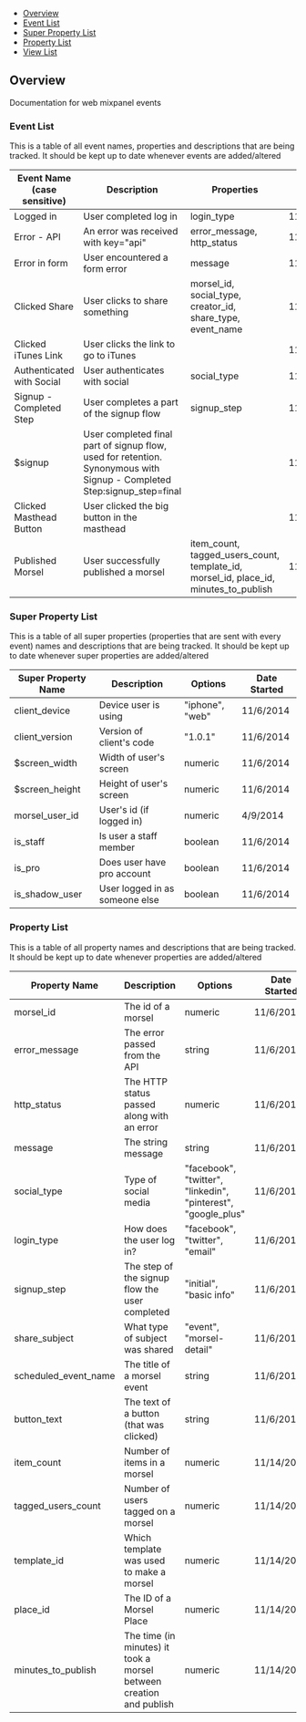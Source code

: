 - [Overview](#overview)
- [Event List](#event-list)
- [Super Property List](#super-property-list)
- [Property List](#property-list)
- [View List](#view-list)

## Overview
Documentation for web mixpanel events

### Event List
This is a table of all event names, properties and descriptions that are being tracked. It should be kept up to date whenever events are added/altered

| Event Name (case sensitive) | Description                  | Properties      | Date Started |
| ------------------ | ---------------------------- | ------------ | ------------ |
| Logged in    | User completed log in | login_type | 11/6/2014 |
| Error - API  | An error was received with key="api" | error_message, http_status | 11/6/2014 |
| Error in form | User encountered a form error | message | 11/6/2014 |
| Clicked Share | User clicks to share something | morsel_id, social_type, creator_id, share_type, event_name | 11/6/2014 |
| Clicked iTunes Link | User clicks the link to go to iTunes | | 11/6/2014 |
| Authenticated with Social | User authenticates with social | social_type | 11/6/2014 |
| Signup - Completed Step | User completes a part of the signup flow | signup_step | 11/6/2014 |
| $signup | User completed final part of signup flow, used for retention. Synonymous with Signup - Completed Step:signup_step=final | | 11/6/2014 |
| Clicked Masthead Button | User clicked the big button in the masthead | | 11/6/2014 |
| Published Morsel | User successfully published a morsel |item_count, tagged_users_count, template_id, morsel_id, place_id, minutes_to_publish | 11/14/2014 |

### Super Property List
This is a table of all super properties (properties that are sent with every event) names and descriptions that are being tracked. It should be kept up to date whenever super properties are added/altered

| Super Property Name | Description                  | Options      | Date Started |
| ------------------- | ---------------------------- | ------------ | ------------ |
| client_device       | Device user is using | "iphone", "web" | 11/6/2014 |
| client_version      | Version of client's code | "1.0.1" | 11/6/2014 |
| $screen_width       | Width of user's screen   | numeric | 11/6/2014 |
| $screen_height      | Height of user's screen  | numeric | 11/6/2014 |
| morsel_user_id      | User's id (if logged in) | numeric | 4/9/2014 |
| is_staff            | Is user a staff member   | boolean | 11/6/2014 |
| is_pro              | Does user have pro account | boolean | 11/6/2014 |
| is_shadow_user      | User logged in as someone else | boolean | 11/6/2014 |

### Property List
This is a table of all property names and descriptions that are being tracked. It should be kept up to date whenever properties are added/altered

| Property Name      | Description                  | Options      | Date Started |
| ------------------ | ---------------------------- | ------------ | ------------ |
| morsel_id          | The id of a morsel           | numeric      | 11/6/2014    |
| error_message      | The error passed from the API | string       | 11/6/2014    |
| http_status        | The HTTP status passed along with an error | numeric | 11/6/2014 |
| message            | The string message | string       | 11/6/2014    |
| social_type        | Type of social media | "facebook", "twitter", "linkedin", "pinterest", "google_plus" | 11/6/2014 |
| login_type         | How does the user log in? | "facebook", "twitter", "email" | 11/6/2014 |
| signup_step | The step of the signup flow the user completed | "initial", "basic info" | 11/6/2014 |
| share_subject | What type of subject was shared | "event", "morsel-detail" | 11/6/2014 |
| scheduled_event_name | The title of a morsel event | string | 11/6/2014 |
| button_text | The text of a button (that was clicked) | string | 11/6/2014 |
| item_count | Number of items in a morsel | numeric | 11/14/2014 |
| tagged_users_count | Number of users tagged on a morsel | numeric | 11/14/2014 |
| template_id | Which template was used to make a morsel | numeric | 11/14/2014 |
| place_id | The ID of a Morsel Place | numeric | 11/14/2014 |
| minutes_to_publish | The time (in minutes) it took a morsel between creation and publish | numeric | 11/14/2014 |
